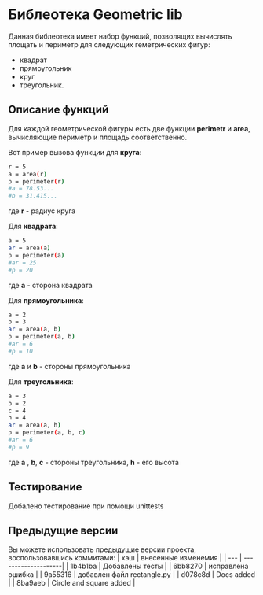 # Библеотека **Geometric lib**
Данная библеотека имеет набор функций, позволящих вычислять площать и периметр
для следующих геметрических фигур:
- квадрат 
- прямоугольник 
- круг 
- треугольник.

## Описание функций
Для каждой геометрической фигуры есть две функции **perimetr** и **area**, вычисляющие
периметр и площадь соответственно.

Вот пример вызова функции для **круга**:

```sh
r = 5
a = area(r)
p = perimeter(r)
#a = 78.53...
#b = 31.415...
```
где **r** - радиус круга

Для **квадрата**:
```sh
a = 5
ar = area(a)
p = perimeter(a)
#ar = 25
#p = 20
```
где **a** - сторона квадрата

Для **прямоугольника**:
```sh
a = 2
b = 3
ar = area(a, b)
p = perimeter(a, b)
#ar = 6
#p = 10
```
где **a** и **b** - стороны прямоугольника

Для **треугольника**:
```sh
a = 3
b = 2
c = 4
h = 4
ar = area(a, h)
p = perimeter(a, b, c)
#ar = 6
#p = 9
```
где **a** , **b**, **c** - стороны треугольника,
**h** - его высота

## Тестирование
Добалено тестирование при помощи unittests

## Предыдущие версии
Вы можете использовать предыдущие версии проекта, воспользовавшись коммитами:
| хэш | внесенные изменемия |
| --- | --------------------|
| 1b4b1ba |  Добавлены тесты |
| 6bb8270 |  исправлена ошибка |
| 9a55316 |  добавлен файл rectangle.py |
| d078c8d |  Docs added |
| 8ba9aeb |  Circle and square added |



